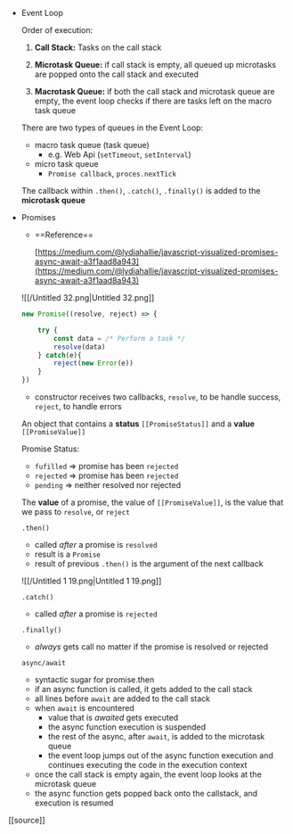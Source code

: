 - Event Loop
    
    Order of execution:
    
    1) **Call Stack:** Tasks on the call stack
    
    2) **Microtask Queue:** if call stack is empty, all queued up microtasks are popped onto the call stack and executed
    
    3) **Macrotask Queue:** if both the call stack and microtask queue are empty, the event loop checks if there are tasks left on the macro task queue
    
      
    
    There are two types of queues in the Event Loop:
    
    - macro task queue (task queue)
        - e.g. Web Api (`setTimeout`, `setInterval`)
    - micro task queue
        - `Promise callback`, `proces.nextTick`
    
    The callback within `.then()`, `.catch()`, `.finally()` is added to the **microtask queue**
    
- Promises
    
    - ==Reference==
        
        [https://medium.com/@lydiahallie/javascript-visualized-promises-async-await-a3f1aad8a943](https://medium.com/@lydiahallie/javascript-visualized-promises-async-await-a3f1aad8a943)
        
    
    ![[/Untitled 32.png|Untitled 32.png]]
    
    ```JavaScript
    new Promise((resolve, reject) => {
    
    	try {
    		const data = /* Perform a task */
    		resolve(data)
    	} catch(e){
    		reject(new Error(e))
    	}
    })
    ```
    
    - constructor receives two callbacks, `resolve`, to be handle success, `reject`, to handle errors
    
      
    
    An object that contains a **status** `[[PromiseStatus]]` and a **value** `[[PromiseValue]]`
    
      
    
    Promise Status:
    
    - `fufilled` ⇒ promise has been `rejected`
    - `rejected` ⇒ promise has been `rejected`
    - `pending` ⇒ neither resolved nor rejected
    
      
    
    The **value** of a promise, the value of `[[PromiseValue]]`, is the value that we pass to `resolve`, or `reject`
    
      
    
    `.then()`
    
    - called _after_ a promise is `resolved`
    - result is a `Promise`
    - result of previous `.then()` is the argument of the next callback
    
    ![[/Untitled 1 19.png|Untitled 1 19.png]]
    
    `.catch()`
    
    - called _after_ a promise is `rejected`
    
    `.finally()`
    
    - _always_ gets call no matter if the promise is resolved or rejected
    
      
    
    `async/await`
    
    - syntactic sugar for promise.then
    - if an async function is called, it gets added to the call stack
    - all lines before `await` are added to the call stack
    - when `await` is encountered
        - value that is _awaited_ gets executed
        - the async function execution is suspended
        - the rest of the async, after `await`, is added to the microtask queue
        - the event loop jumps out of the async function execution and continues executing the code in the execution context
    - once the call stack is empty again, the event loop looks at the microtask queue
    - the async function gets popped back onto the callstack, and execution is resumed

[[source]]
